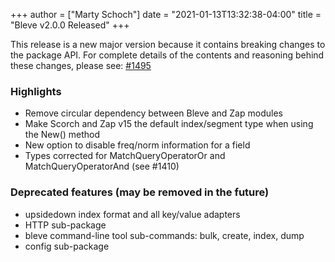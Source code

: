 +++
author = ["Marty Schoch"]
date = "2021-01-13T13:32:38-04:00"
title = "Bleve v2.0.0 Released"
+++

This release is a new major version because it contains breaking changes to the package API. For complete details of the contents and reasoning behind these changes, please see: [#1495](https://github.com/blevesearch/bleve/issues/1495)

### Highlights

- Remove circular dependency between Bleve and Zap modules
- Make Scorch and Zap v15 the default index/segment type when using the New() method
- New option to disable freq/norm information for a field
- Types corrected for MatchQueryOperatorOr and MatchQueryOperatorAnd (see #1410)

### Deprecated features (may be removed in the future)

- upsidedown index format and all key/value adapters
- HTTP sub-package
- bleve command-line tool sub-commands: bulk, create, index, dump
- config sub-package




